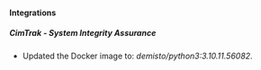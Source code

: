 #### Integrations
##### CimTrak - System Integrity Assurance
- Updated the Docker image to: *demisto/python3:3.10.11.56082*.
